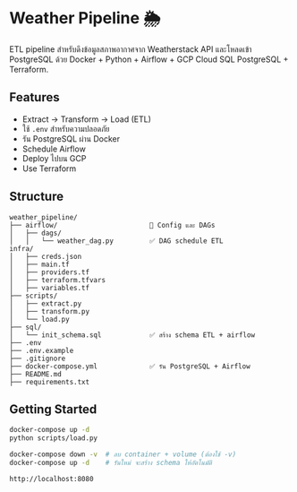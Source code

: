 # Weather Pipeline 🌦️

ETL pipeline สำหรับดึงข้อมูลสภาพอากาศจาก Weatherstack API
และโหลดเข้า PostgreSQL ด้วย Docker + Python + Airflow + GCP Cloud SQL PostgreSQL + Terraform.

## Features
- Extract → Transform → Load (ETL)
- ใช้ `.env` สำหรับความปลอดภัย
- รัน PostgreSQL ผ่าน Docker
- Schedule Airflow
- Deploy ไปบน GCP
- Use Terraform

## Structure
```plaintext
weather_pipeline/
├── airflow/                       🔹 Config และ DAGs
│   ├── dags/
│   │   └── weather_dag.py         ✅ DAG schedule ETL
infra/
│   ├── creds.json
│   ├── main.tf
│   ├── providers.tf
│   ├── terraform.tfvars
│   ├── variables.tf
├── scripts/
│   ├── extract.py
│   ├── transform.py
│   └── load.py
├── sql/
│   └── init_schema.sql            ✅ สร้าง schema ETL + airflow
├── .env
├── .env.example
├── .gitignore
├── docker-compose.yml             ✅ รัน PostgreSQL + Airflow
├── README.md
├── requirements.txt
```

## Getting Started
```bash
docker-compose up -d
python scripts/load.py

docker-compose down -v  # ลบ container + volume (ต้องใช้ -v)
docker-compose up -d    # รันใหม่ จะสร้าง schema ให้อัตโนมัติ

http://localhost:8080
```
